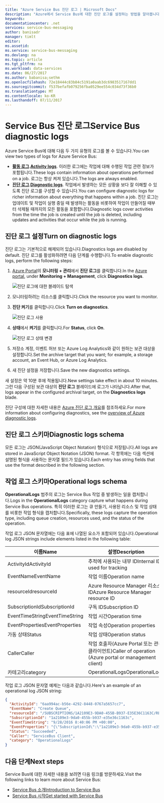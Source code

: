 ```yaml
---
title: "Azure Service Bus 진단 로그 | Microsoft Docs"
description: "Azure에서 Service Bus에 대한 진단 로그를 설정하는 방법을 알아봅니다."
keywords: 
documentationcenter: .net
services: service-bus-messaging
author: banisadr
manager: timlt
editor: 
ms.assetid: 
ms.service: service-bus-messaging
ms.devlang: na
ms.topic: article
ms.tgt_pltfrm: na
ms.workload: data-services
ms.date: 06/27/2017
ms.author: babanisa;sethm
ms.openlocfilehash: 72e18444c83b84c5191a0aab3dc6983517167dd1
ms.sourcegitcommit: f537befafb079256fba0529ee554c034d73f36b0
ms.translationtype: MT
ms.contentlocale: ko-KR
ms.lasthandoff: 07/11/2017
---
```

# <a name="service-bus-diagnostic-logs"></a><span data-ttu-id="03ef2-103">Service Bus 진단 로그</span><span class="sxs-lookup"><span data-stu-id="03ef2-103">Service Bus diagnostic logs</span></span>

<span data-ttu-id="03ef2-104">Azure Service Bus에 대해 다음 두 가지 유형의 로그를 볼 수 있습니다.</span><span class="sxs-lookup"><span data-stu-id="03ef2-104">You can view two types of logs for Azure Service Bus:</span></span>
* <span data-ttu-id="03ef2-105">**[활동 로그](../monitoring-and-diagnostics/monitoring-overview-activity-logs.md)**.</span><span class="sxs-lookup"><span data-stu-id="03ef2-105">**[Activity logs](../monitoring-and-diagnostics/monitoring-overview-activity-logs.md)**.</span></span> <span data-ttu-id="03ef2-106">이러한 로그에는 작업에 대해 수행된 작업 관련 정보가 포함됩니다.</span><span class="sxs-lookup"><span data-stu-id="03ef2-106">These logs contain information about operations performed on a job.</span></span> <span data-ttu-id="03ef2-107">로그는 항상 켜져 있습니다.</span><span class="sxs-lookup"><span data-stu-id="03ef2-107">The logs are always enabled.</span></span>
* <span data-ttu-id="03ef2-108">**[진단 로그](../monitoring-and-diagnostics/monitoring-overview-of-diagnostic-logs.md)**.</span><span class="sxs-lookup"><span data-stu-id="03ef2-108">**[Diagnostic logs](../monitoring-and-diagnostics/monitoring-overview-of-diagnostic-logs.md)**.</span></span> <span data-ttu-id="03ef2-109">작업에서 발생하는 모든 상황을 보다 잘 이해할 수 있도록 진단 로그를 구성할 수 있습니다.</span><span class="sxs-lookup"><span data-stu-id="03ef2-109">You can configure diagnostic logs for richer information about everything that happens within a job.</span></span> <span data-ttu-id="03ef2-110">진단 로그는 업데이트 및 작업이 실행 중일 때 발생하는 활동을 비롯하여 작업이 만들어질 때부터 삭제될 때까지의 모든 활동을 포함합니다.</span><span class="sxs-lookup"><span data-stu-id="03ef2-110">Diagnostic logs cover activities from the time the job is created until the job is deleted, including updates and activities that occur while the job is running.</span></span>

## <a name="turn-on-diagnostic-logs"></a><span data-ttu-id="03ef2-111">진단 로그 설정</span><span class="sxs-lookup"><span data-stu-id="03ef2-111">Turn on diagnostic logs</span></span>

<span data-ttu-id="03ef2-112">진단 로그는 기본적으로 해제되어 있습니다.</span><span class="sxs-lookup"><span data-stu-id="03ef2-112">Diagnostics logs are disabled by default.</span></span> <span data-ttu-id="03ef2-113">진단 로그를 활성화하려면 다음 단계를 수행합니다.</span><span class="sxs-lookup"><span data-stu-id="03ef2-113">To enable diagnostic logs, perform the following steps:</span></span>

1.  <span data-ttu-id="03ef2-114">[Azure Portal](https://portal.azure.com)의 **모니터링 + 관리**에서 **진단 로그**를 클릭합니다.</span><span class="sxs-lookup"><span data-stu-id="03ef2-114">In the [Azure portal](https://portal.azure.com), under **Monitoring + Management**, click **Diagnostics logs**.</span></span>

    ![진단 로그에 대한 블레이드 탐색](./media/service-bus-diagnostic-logs/image1.png)

2. <span data-ttu-id="03ef2-116">모니터링하려는 리소스를 클릭합니다.</span><span class="sxs-lookup"><span data-stu-id="03ef2-116">Click the resource you want to monitor.</span></span>  

3.  <span data-ttu-id="03ef2-117">**진단 켜기**를 클릭합니다.</span><span class="sxs-lookup"><span data-stu-id="03ef2-117">Click **Turn on diagnostics**.</span></span>

    ![진단 로그 사용](./media/service-bus-diagnostic-logs/image2.png)

4.  <span data-ttu-id="03ef2-119">**상태**에서 **켜기**를 클릭합니다.</span><span class="sxs-lookup"><span data-stu-id="03ef2-119">For **Status**, click **On**.</span></span>

    ![진단 로그 상태 변경](./media/service-bus-diagnostic-logs/image3.png)

5.  <span data-ttu-id="03ef2-121">저장소 계정, 이벤트 허브 또는 Azure Log Analytics와 같이 원하는 보관 대상을 설정합니다.</span><span class="sxs-lookup"><span data-stu-id="03ef2-121">Set the archive target that you want; for example, a storage account, an Event Hub, or Azure Log Analytics.</span></span>

6.  <span data-ttu-id="03ef2-122">새 진단 설정을 저장합니다.</span><span class="sxs-lookup"><span data-stu-id="03ef2-122">Save the new diagnostics settings.</span></span>

<span data-ttu-id="03ef2-123">새 설정은 약 10분 후에 적용됩니다.</span><span class="sxs-lookup"><span data-stu-id="03ef2-123">New settings take effect in about 10 minutes.</span></span> <span data-ttu-id="03ef2-124">그런 다음 구성된 보관 대상의 **진단 로그** 블레이드에 로그가 나타납니다.</span><span class="sxs-lookup"><span data-stu-id="03ef2-124">After that, logs appear in the configured archival target, on the **Diagnostics logs** blade.</span></span>

<span data-ttu-id="03ef2-125">진단 구성에 대한 자세한 내용은 [Azure 진단 로그 개요](../monitoring-and-diagnostics/monitoring-overview-of-diagnostic-logs.md)를 참조하세요.</span><span class="sxs-lookup"><span data-stu-id="03ef2-125">For more information about configuring diagnostics, see the [overview of Azure diagnostic logs](../monitoring-and-diagnostics/monitoring-overview-of-diagnostic-logs.md).</span></span>

## <a name="diagnostic-logs-schema"></a><span data-ttu-id="03ef2-126">진단 로그 스키마</span><span class="sxs-lookup"><span data-stu-id="03ef2-126">Diagnostic logs schema</span></span>

<span data-ttu-id="03ef2-127">모든 로그는 JSON(JavaScript Object Notation) 형식으로 저장됩니다.</span><span class="sxs-lookup"><span data-stu-id="03ef2-127">All logs are stored in JavaScript Object Notation (JSON) format.</span></span> <span data-ttu-id="03ef2-128">각 항목에는 다음 섹션에 설명된 형식을 사용하는 문자열 필드가 있습니다.</span><span class="sxs-lookup"><span data-stu-id="03ef2-128">Each entry has string fields that use the format described in the following section.</span></span>

## <a name="operational-logs-schema"></a><span data-ttu-id="03ef2-129">작업 로그 스키마</span><span class="sxs-lookup"><span data-stu-id="03ef2-129">Operational logs schema</span></span>

<span data-ttu-id="03ef2-130">**OperationalLogs** 범주의 로그는 Service Bus 작업 중 발생하는 일을 캡처합니다.</span><span class="sxs-lookup"><span data-stu-id="03ef2-130">Logs in the **OperationalLogs** category capture what happens during Service Bus operations.</span></span> <span data-ttu-id="03ef2-131">특히 이러한 로그는 큐 만들기, 사용된 리소스 및 작업 상태를 비롯한 작업 형식을 캡처합니다.</span><span class="sxs-lookup"><span data-stu-id="03ef2-131">Specifically, these logs capture the operation type, including queue creation, resources used, and the status of the operation.</span></span>

<span data-ttu-id="03ef2-132">작업 로그 JSON 문자열에는 다음 표에 나열된 요소가 포함되어 있습니다.</span><span class="sxs-lookup"><span data-stu-id="03ef2-132">Operational log JSON strings include elements listed in the following table:</span></span>

<span data-ttu-id="03ef2-133">이름</span><span class="sxs-lookup"><span data-stu-id="03ef2-133">Name</span></span> | <span data-ttu-id="03ef2-134">설명</span><span class="sxs-lookup"><span data-stu-id="03ef2-134">Description</span></span>
------- | -------
<span data-ttu-id="03ef2-135">ActivityId</span><span class="sxs-lookup"><span data-stu-id="03ef2-135">ActivityId</span></span> | <span data-ttu-id="03ef2-136">추적에 사용되는 내부 ID</span><span class="sxs-lookup"><span data-stu-id="03ef2-136">Internal ID, used for tracking</span></span>
<span data-ttu-id="03ef2-137">EventName</span><span class="sxs-lookup"><span data-stu-id="03ef2-137">EventName</span></span> | <span data-ttu-id="03ef2-138">작업 이름</span><span class="sxs-lookup"><span data-stu-id="03ef2-138">Operation name</span></span>           
<span data-ttu-id="03ef2-139">resourceId</span><span class="sxs-lookup"><span data-stu-id="03ef2-139">resourceId</span></span> | <span data-ttu-id="03ef2-140">Azure Resource Manager 리소스 ID</span><span class="sxs-lookup"><span data-stu-id="03ef2-140">Azure Resource Manager resource ID</span></span>
<span data-ttu-id="03ef2-141">SubscriptionId</span><span class="sxs-lookup"><span data-stu-id="03ef2-141">SubscriptionId</span></span> | <span data-ttu-id="03ef2-142">구독 ID</span><span class="sxs-lookup"><span data-stu-id="03ef2-142">Subscription ID</span></span>
<span data-ttu-id="03ef2-143">EventTimeString</span><span class="sxs-lookup"><span data-stu-id="03ef2-143">EventTimeString</span></span> | <span data-ttu-id="03ef2-144">작업 시간</span><span class="sxs-lookup"><span data-stu-id="03ef2-144">Operation time</span></span>
<span data-ttu-id="03ef2-145">EventProperties</span><span class="sxs-lookup"><span data-stu-id="03ef2-145">EventProperties</span></span> | <span data-ttu-id="03ef2-146">작업 속성</span><span class="sxs-lookup"><span data-stu-id="03ef2-146">Operation properties</span></span>
<span data-ttu-id="03ef2-147">가동 상태</span><span class="sxs-lookup"><span data-stu-id="03ef2-147">Status</span></span> | <span data-ttu-id="03ef2-148">작업 상태</span><span class="sxs-lookup"><span data-stu-id="03ef2-148">Operation status</span></span>
<span data-ttu-id="03ef2-149">Caller</span><span class="sxs-lookup"><span data-stu-id="03ef2-149">Caller</span></span> | <span data-ttu-id="03ef2-150">작업 호출자(Azure Portal 또는 관리 클라이언트)</span><span class="sxs-lookup"><span data-stu-id="03ef2-150">Caller of operation (Azure portal or management client)</span></span>
<span data-ttu-id="03ef2-151">카테고리</span><span class="sxs-lookup"><span data-stu-id="03ef2-151">category</span></span> | <span data-ttu-id="03ef2-152">OperationalLogs</span><span class="sxs-lookup"><span data-stu-id="03ef2-152">OperationalLogs</span></span>

<span data-ttu-id="03ef2-153">작업 로그 JSON 문자열 예제는 다음과 같습니다.</span><span class="sxs-lookup"><span data-stu-id="03ef2-153">Here's an example of an operational log JSON string:</span></span>

```json
{
  "ActivityId": "6aa994ac-b56e-4292-8448-0767a5657cc7",
  "EventName": "Create Queue",
  "resourceId": "/SUBSCRIPTIONS/1A2109E3-9DA0-455B-B937-E35E36C1163C/RESOURCEGROUPS/DEFAULT-SERVICEBUS-CENTRALUS/PROVIDERS/MICROSOFT.SERVICEBUS/NAMESPACES/SHOEBOXEHNS-CY4001",
  "SubscriptionId": "1a2109e3-9da0-455b-b937-e35e36c1163c",
  "EventTimeString": "9/28/2016 8:40:06 PM +00:00",
  "EventProperties": "{\"SubscriptionId\":\"1a2109e3-9da0-455b-b937-e35e36c1163c\",\"Namespace\":\"shoeboxehns-cy4001\",\"Via\":\"https://shoeboxehns-cy4001.servicebus.windows.net/f8096791adb448579ee83d30e006a13e/?api-version=2016-07\",\"TrackingId\":\"5ee74c9e-72b5-4e98-97c4-08a62e56e221_G1\"}",
  "Status": "Succeeded",
  "Caller": "ServiceBus Client",
  "category": "OperationalLogs"
}
```

## <a name="next-steps"></a><span data-ttu-id="03ef2-154">다음 단계</span><span class="sxs-lookup"><span data-stu-id="03ef2-154">Next steps</span></span>

<span data-ttu-id="03ef2-155">Service Bus에 대한 자세한 내용을 보려면 다음 링크를 방문하세요.</span><span class="sxs-lookup"><span data-stu-id="03ef2-155">Visit the following links to learn more about Service Bus:</span></span>

* [<span data-ttu-id="03ef2-156">Service Bus 소개</span><span class="sxs-lookup"><span data-stu-id="03ef2-156">Introduction to Service Bus</span></span>](service-bus-messaging-overview.md)
* [<span data-ttu-id="03ef2-157">Service Bus 시작</span><span class="sxs-lookup"><span data-stu-id="03ef2-157">Get started with Service Bus</span></span>](service-bus-dotnet-get-started-with-queues.md)
